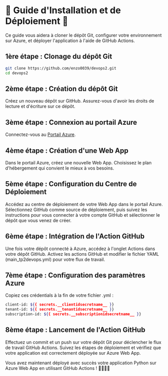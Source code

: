 #  🚀 Guide d'Installation et de Déploiement 🚀

Ce guide vous aidera à cloner le dépôt Git, configurer votre environnement sur Azure, et déployer l'application à l'aide de GitHub Actions.

## 1ère étape : Clonage du dépôt Git

```bash
git clone https://github.com/enzo0039/devops2.git
cd devops2
```

## 2ème étape : Création du dépôt Git

Créez un nouveau dépôt sur GitHub. Assurez-vous d'avoir les droits de lecture et d'écriture sur ce dépôt.

## 3ème étape : Connexion au portail Azure

Connectez-vous au [Portail Azure](https://portal.azure.com).

## 4ème étape : Création d'une Web App

Dans le portail Azure, créez une nouvelle Web App. Choisissez le plan d'hébergement qui convient le mieux à vos besoins.

## 5ème étape : Configuration du Centre de Déploiement

Accédez au centre de déploiement de votre Web App dans le portail Azure. Sélectionnez GitHub comme source de déploiement, puis suivez les instructions pour vous connecter à votre compte GitHub et sélectionner le dépôt que vous venez de créer.

## 6ème étape : Intégration de l'Action GitHub

Une fois votre dépôt connecté à Azure, accédez à l'onglet Actions dans votre dépôt GitHub. Activez les actions GitHub et modifier le fichier YAML (main_tp2devops.yml) pour votre flux de travail.

## 7ème étape : Configuration des paramètres Azure

Copiez ces crédentials à la fin de votre fichier .yml :

```bash
client-id: ${{ secrets.__clientidsecretname__ }}
tenant-id: ${{ secrets.__tenantidsecretname__ }}
subscription-id: ${{ secrets.__subscriptionidsecretname__ }}
```

## 8ème étape : Lancement de l'Action GitHub

Effectuez un commit et un push sur votre dépôt Git pour déclencher le flux de travail GitHub Actions. Suivez les étapes de déploiement et vérifiez que votre application est correctement déployée sur Azure Web App.

Vous avez maintenant déployé avec succès votre application Python sur Azure Web App en utilisant GitHub Actions ! 🚀🚀🚀🚀
